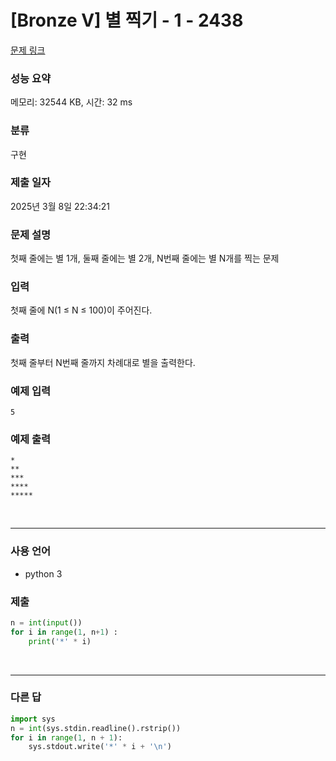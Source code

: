 # [Bronze V] 별 찍기 - 1 - 2438

[문제 링크](https://www.acmicpc.net/problem/2438)

### 성능 요약

메모리: 32544 KB, 시간: 32 ms

### 분류

구현

### 제출 일자

2025년 3월 8일 22:34:21

### 문제 설명

<p>첫째 줄에는 별 1개, 둘째 줄에는 별 2개, N번째 줄에는 별 N개를 찍는 문제</p>

### 입력

 <p>첫째 줄에 N(1 ≤ N ≤ 100)이 주어진다.</p>

### 출력

 <p>첫째 줄부터 N번째 줄까지 차례대로 별을 출력한다.</p>

### 예제 입력

```
5
```

### 예제 출력

```
*
**
***
****
*****
```

<br>

---

### 사용 언어

- python 3

### 제출

```python
n = int(input())
for i in range(1, n+1) :
    print('*' * i)
```

<br>

---

### 다른 답

```python
import sys
n = int(sys.stdin.readline().rstrip())
for i in range(1, n + 1):
    sys.stdout.write('*' * i + '\n')
```
